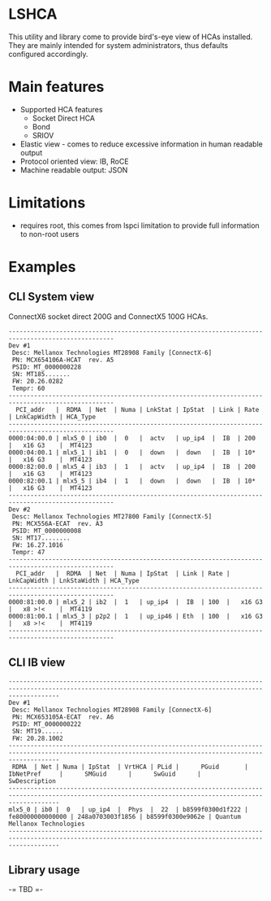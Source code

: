 # LSHCA
This utility and library come to provide bird's-eye view of HCAs installed.<br>
They are mainly intended for system administrators, thus defaults configured accordingly.

# Main features
* Supported HCA features
  * Socket Direct HCA 
  * Bond
  * SRIOV
* Elastic view - comes to reduce excessive information in human readable output
* Protocol oriented view: IB, RoCE
* Machine readable output: JSON

# Limitations
 * requires root, this comes from lspci limitation to provide full information to non-root users

# Examples
## CLI System view
ConnectX6 socket direct 200G and ConnectX5 100G HCAs. 
<pre><code>---------------------------------------------------------------------------------------------------
Dev #1
 Desc: Mellanox Technologies MT28908 Family [ConnectX-6]
 PN: MCX654106A-HCAT  rev. A5
 PSID: MT_0000000228
 SN: MT185.......
 FW: 20.26.0282
 Tempr: 60
---------------------------------------------------------------------------------------------------
  PCI_addr   |  RDMA  | Net  | Numa | LnkStat | IpStat  | Link | Rate | LnkCapWidth | HCA_Type
---------------------------------------------------------------------------------------------------
0000:04:00.0 | mlx5_0 | ib0  |  0   |  actv   | up_ip4  |  IB  | 200  |   x16 G3    |  MT4123
0000:04:00.1 | mlx5_1 | ib1  |  0   |  down   |  down   |  IB  | 10*  |   x16 G3    |  MT4123
0000:82:00.0 | mlx5_4 | ib3  |  1   |  actv   | up_ip4  |  IB  | 200  |   x16 G3    |  MT4123
0000:82:00.1 | mlx5_5 | ib4  |  1   |  down   |  down   |  IB  | 10*  |   x16 G3    |  MT4123
---------------------------------------------------------------------------------------------------
Dev #2
 Desc: Mellanox Technologies MT27800 Family [ConnectX-5]
 PN: MCX556A-ECAT  rev. A3
 PSID: MT_0000000008
 SN: MT17........
 FW: 16.27.1016
 Tempr: 47
---------------------------------------------------------------------------------------------------
  PCI_addr   |  RDMA  | Net  | Numa | IpStat  | Link | Rate | LnkCapWidth | LnkStaWidth | HCA_Type
---------------------------------------------------------------------------------------------------
0000:81:00.0 | mlx5_2 | ib2  |  1   | up_ip4  |  IB  | 100  |   x16 G3    |   x8 >!<    |  MT4119
0000:81:00.1 | mlx5_3 | p2p2 |  1   | up_ip46 | Eth  | 100  |   x16 G3    |   x8 >!<    |  MT4119
---------------------------------------------------------------------------------------------------
</code></pre>

## CLI IB view
<pre><code>----------------------------------------------------------------------------------------------------------------------------------------------------------
Dev #1
 Desc: Mellanox Technologies MT28908 Family [ConnectX-6]
 PN: MCX653105A-ECAT  rev. A6
 PSID: MT_0000000222
 SN: MT19......
 FW: 20.28.1002
----------------------------------------------------------------------------------------------------------------------------------------------------------
 RDMA  | Net | Numa | IpStat  | VrtHCA | PLid |      PGuid       |    IbNetPref     |      SMGuid      |      SwGuid      |         SwDescription
----------------------------------------------------------------------------------------------------------------------------------------------------------
mlx5_0 | ib0 |  0   | up_ip4  |  Phys  |  22  | b8599f0300d1f222 | fe80000000000000 | 248a0703003f1856 | b8599f0300e9062e | Quantum Mellanox Technologies
----------------------------------------------------------------------------------------------------------------------------------------------------------
</code></pre>

## Library usage
-= TBD =-
